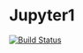 # Jupyter1
[![Build Status](http://10.0.2.15:8080/buildStatus/icon?job=Job3&build=34)](http://10.0.2.15:8080/job/Job3/34/)
